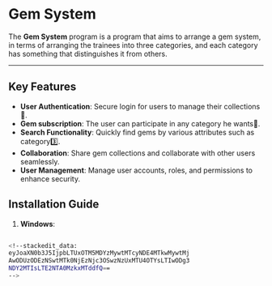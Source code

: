 # Gem System
The **Gem System** program is a program that aims to arrange a gem system, in terms of arranging the trainees into three categories, and each category has something that distinguishes it from others.

---

## Key Features
-  **User Authentication**: Secure login for users to manage their collections:key:.
-  **Gem subscription**: The user can participate in any category he wants:muscle:.
- **Search Functionality**: Quickly find gems by various attributes such as category:three:.
- **Collaboration**: Share gem collections and collaborate with other users seamlessly.
- **User Management**: Manage user accounts, roles, and permissions to enhance security.

## Installation Guide  
1.  **Windows**:
 ```bash git clone https://github.com/yourusername/gem-system.git cd gem-system npm install npm start

<!--stackedit_data:
eyJoaXN0b3J5IjpbLTUxOTM5MDYzMywtMTcyNDE4MTkwMywtMj
AwODUzODEzNSwtMTk0NjEzNjc3OSwzNzUxMTU4OTYsLTIwODg3
NDY2MTIsLTE2NTA0MzkxMTddfQ==
-->